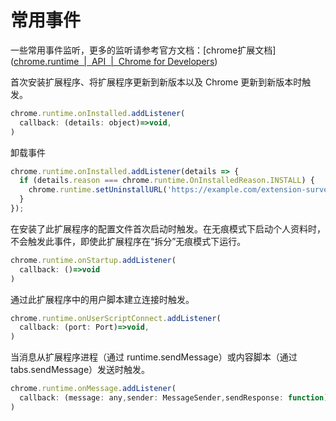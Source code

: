 # 常用事件

一些常用事件监听，更多的监听请参考官方文档：[chrome扩展文档]([chrome.runtime &nbsp;|&nbsp; API &nbsp;|&nbsp; Chrome for Developers](https://developer.chrome.com/docs/extensions/reference/api/runtime?hl=zh-cn#event-onRestartRequired))



首次安装扩展程序、将扩展程序更新到新版本以及 Chrome 更新到新版本时触发。

```js
chrome.runtime.onInstalled.addListener(
  callback: (details: object)=>void,
)
```

卸载事件

```js
chrome.runtime.onInstalled.addListener(details => {
  if (details.reason === chrome.runtime.OnInstalledReason.INSTALL) {
    chrome.runtime.setUninstallURL('https://example.com/extension-survey');
  }
});
```

在安装了此扩展程序的配置文件首次启动时触发。在无痕模式下启动个人资料时，不会触发此事件，即使此扩展程序在“拆分”无痕模式下运行。

```js
chrome.runtime.onStartup.addListener(
  callback: ()=>void
)
```

通过此扩展程序中的用户脚本建立连接时触发。

```js
chrome.runtime.onUserScriptConnect.addListener(
  callback: (port: Port)=>void,
)
```

当消息从扩展程序进程（通过 runtime.sendMessage）或内容脚本（通过 tabs.sendMessage）发送时触发。

```js
chrome.runtime.onMessage.addListener(
  callback: (message: any,sender: MessageSender,sendResponse: function)=>boolean|undefined,
)
```


